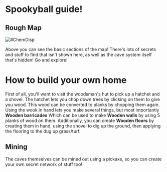 # Spookyball guide!

## Rough Map

![#ChemDisp]("/citadel-wiki/main/guides/images/map.png")

Above you can see the basic sections of the map! There's lots of secrets and stuff to find that isn't shown here, as well as the cave system itself that's hidden! Go and explore!

# How to build your own home

First of all, you'll want to visit the woodsman's hut to pick up a hatchet and a shovel. The hatchet lets you chop down trees by clicking on them to give you wood. This wood can be converted to planks by chopping them again. Using the wook in hand lets you make several things, but most importantly <b>Wooden barricades</b> Which can be used to make <b> Wooden walls</b> by using 5 planks of wood on them. Additionally, you can create <b>Wooden floors</b> by creating them in hand, using the shovel to dig up the ground, then applying the flooring to the dug up grass/turf.

## Mining

The caves themselves can be mined out using a pickaxe, so you can create your own secret network of stuff too!


